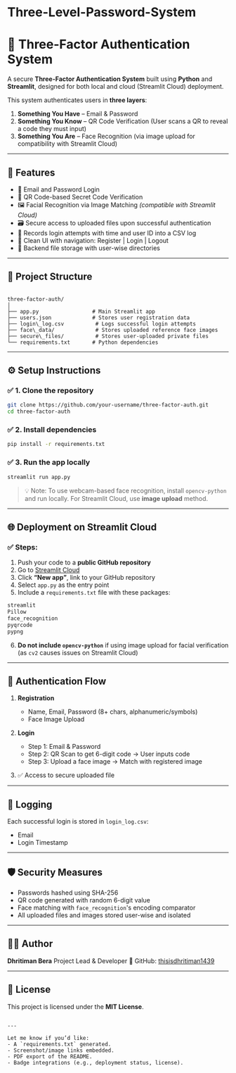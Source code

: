 # Three-Level-Password-System

# 🔐 Three-Factor Authentication System

A secure **Three-Factor Authentication System** built using **Python** and **Streamlit**, designed for both local and cloud (Streamlit Cloud) deployment.

This system authenticates users in **three layers**:
1. **Something You Have** – Email & Password
2. **Something You Know** – QR Code Verification (User scans a QR to reveal a code they must input)
3. **Something You Are** – Face Recognition (via image upload for compatibility with Streamlit Cloud)

---

## 🚀 Features

- 📧 Email and Password Login
- 🧠 QR Code-based Secret Code Verification
- 🖼️ Facial Recognition via Image Matching *(compatible with Streamlit Cloud)*
- 🗃️ Secure access to uploaded files upon successful authentication
- 📝 Records login attempts with time and user ID into a CSV log
- 🧭 Clean UI with navigation: Register | Login | Logout
- 💾 Backend file storage with user-wise directories

---

## 📁 Project Structure

```

three-factor-auth/
│
├── app.py                 # Main Streamlit app
├── users.json             # Stores user registration data
├── login\_log.csv          # Logs successful login attempts
├── face\_data/             # Stores uploaded reference face images
├── secure\_files/          # Stores user-uploaded private files
└── requirements.txt       # Python dependencies

````

---

## ⚙️ Setup Instructions

### ✅ 1. Clone the repository
```bash
git clone https://github.com/your-username/three-factor-auth.git
cd three-factor-auth
````

### ✅ 2. Install dependencies

```bash
pip install -r requirements.txt
```

### ✅ 3. Run the app locally

```bash
streamlit run app.py
```

> 💡 Note: To use webcam-based face recognition, install `opencv-python` and run locally. For Streamlit Cloud, use **image upload** method.

---

## 🌐 Deployment on Streamlit Cloud

### ✅ Steps:

1. Push your code to a **public GitHub repository**
2. Go to [Streamlit Cloud](https://share.streamlit.io/)
3. Click **“New app”**, link to your GitHub repository
4. Select `app.py` as the entry point
5. Include a `requirements.txt` file with these packages:

```txt
streamlit
Pillow
face_recognition
pyqrcode
pypng
```

6. **Do not include `opencv-python`** if using image upload for facial verification (as `cv2` causes issues on Streamlit Cloud)

---

## 🔐 Authentication Flow

1. **Registration**

   * Name, Email, Password (8+ chars, alphanumeric/symbols)
   * Face Image Upload
2. **Login**

   * Step 1: Email & Password
   * Step 2: QR Scan to get 6-digit code → User inputs code
   * Step 3: Upload a face image → Match with registered image
3. ✅ Access to secure uploaded file

---

## 🧾 Logging

Each successful login is stored in `login_log.csv`:

* Email
* Login Timestamp

---

## 🛡️ Security Measures

* Passwords hashed using SHA-256
* QR code generated with random 6-digit value
* Face matching with `face_recognition`'s encoding comparator
* All uploaded files and images stored user-wise and isolated

---

## 👨‍💻 Author

**Dhritiman Bera**
Project Lead & Developer
🔗 GitHub: [thisisdhritiman1439](https://github.com/thisisdhritiman1439)

---

## 📄 License

This project is licensed under the **MIT License**.

```

---

Let me know if you’d like:
- A `requirements.txt` generated.
- Screenshot/image links embedded.
- PDF export of the README.
- Badge integrations (e.g., deployment status, license).
```
